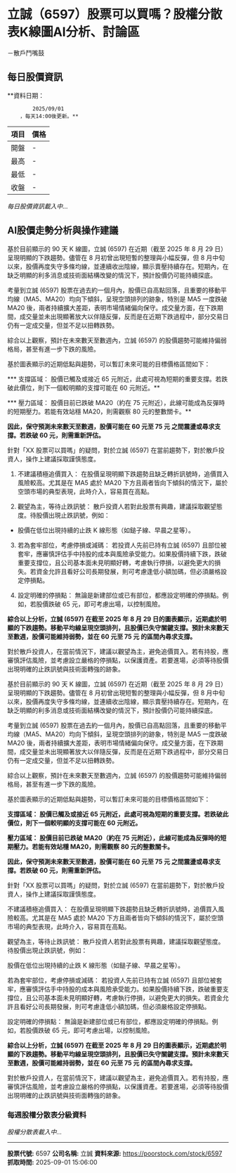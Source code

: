 # 立誠（6597）股票可以買嗎？股權分散表K線圖AI分析、討論區
－散戶鬥嘴鼓

## 每日股價資訊

**資料日期：
        
            2025/09/01
        ，每天14:00後更新。**

| 項目 | 價格 |
|------|------|
| 開盤 | - |
| 最高 | - |
| 最低 | - |
| 收盤 | - |

*每日股價資訊載入中...*

## AI股價走勢分析與操作建議

基於目前顯示的 90 天 K 線圖，立誠 (6597) 在近期（截至 2025 年 8 月 29 日）呈現明顯的下跌趨勢。儘管在 8 月初曾出現短暫的整理與小幅反彈，但 8 月中旬以來，股價再度失守多條均線，並連續收出陰線，顯示賣壓持續存在。短期內，在缺乏明顯的利多消息或技術面結構改變的情況下，預計股價仍可能持續探底。

考量到立誠 (6597) 股票在過去約一個月內，股價已自高點回落，且重要的移動平均線（MA5、MA20）均向下傾斜，呈現空頭排列的跡象，特別是 MA5 一度跌破 MA20 後，兩者持續擴大差距，表明市場情緒偏向保守。成交量方面，在下跌期間，成交量並未出現顯著放大以伴隨反彈，反而是在近期下跌過程中，部分交易日仍有一定成交量，但並不足以扭轉跌勢。

綜合以上觀察，預計在未來數天至數週內，立誠 (6597) 的股價趨勢可能維持偏弱格局，甚至有進一步下跌的風險。

基於圖表顯示的近期低點與趨勢，可以暫訂未來可能的目標價格區間如下：

***   支撐區域： 股價已觸及或接近 65 元附近，此處可視為短期的重要支撐。若跌破此價位，則下一個較明顯的支撐可能在 60 元附近。**

***   壓力區域： 股價目前已跌破 MA20（約在 75 元附近），此線可能成為反彈時的短期壓力。若能有效站穩 MA20，則需觀察 80 元的整數關卡。**

**因此，保守預測未來數天至數週，股價可能在 60 元至 75 元 之間震盪或尋求支撐。若跌破 60 元，則需重新評估。**

針對「XX 股票可以買嗎」的疑問，對於立誠 (6597) 在當前趨勢下，對於散戶投資人，操作上建議採取謹慎態度。

1.  不建議積極追價買入： 在股價呈現明顯下跌趨勢且缺乏轉折訊號時，追價買入風險較高。尤其是在 MA5 處於 MA20 下方且兩者皆向下傾斜的情況下，屬於空頭市場的典型表現，此時介入，容易買在高點。

2.  觀望為主，等待止跌訊號： 散戶投資人若對此股票有興趣，建議採取觀望態度。待股價出現止跌訊號，例如：

*   股價在低位出現持續的止跌 K 線形態（如鎚子線、早晨之星等）。

3.  若為套牢部位，考慮停損或減碼： 若投資人先前已持有立誠 (6597) 且部位被套牢，應審慎評估手中持股的成本與風險承受能力。如果股價持續下跌，跌破重要支撐位，且公司基本面未見明顯好轉，考慮執行停損，以避免更大的損失。若資金允許且看好公司長期發展，則可考慮逢低小額加碼，但必須嚴格設定停損點。

4.  設定明確的停損點： 無論是新建部位或已有部位，都應設定明確的停損點。例如，若股價跌破 65 元，即可考慮出場，以控制風險。

**綜合以上分析，立誠 (6597) 在截至 2025 年 8 月 29 日的圖表顯示，近期處於明顯的下跌趨勢。移動平均線呈現空頭排列，且股價已失守關鍵支撐。預計未來數天至數週，股價可能維持弱勢，並在 **60 元至 75 元** 的區間內尋求支撐。**

對於散戶投資人，在當前情況下，建議以觀望為主，避免追價買入。若有持股，應審慎評估風險，並考慮設立嚴格的停損點，以保護資產。若要進場，必須等待股價出現明確的止跌訊號與技術面轉強的跡象。

基於目前顯示的 90 天 K 線圖，立誠 (6597) 在近期（截至 2025 年 8 月 29 日）呈現明顯的下跌趨勢。儘管在 8 月初曾出現短暫的整理與小幅反彈，但 8 月中旬以來，股價再度失守多條均線，並連續收出陰線，顯示賣壓持續存在。短期內，在缺乏明顯的利多消息或技術面結構改變的情況下，預計股價仍可能持續探底。

考量到立誠 (6597) 股票在過去約一個月內，股價已自高點回落，且重要的移動平均線（MA5、MA20）均向下傾斜，呈現空頭排列的跡象，特別是 MA5 一度跌破 MA20 後，兩者持續擴大差距，表明市場情緒偏向保守。成交量方面，在下跌期間，成交量並未出現顯著放大以伴隨反彈，反而是在近期下跌過程中，部分交易日仍有一定成交量，但並不足以扭轉跌勢。

綜合以上觀察，預計在未來數天至數週內，立誠 (6597) 的股價趨勢可能維持偏弱格局，甚至有進一步下跌的風險。

基於圖表顯示的近期低點與趨勢，可以暫訂未來可能的目標價格區間如下：

**支撐區域： 股價已觸及或接近 65 元附近，此處可視為短期的重要支撐。若跌破此價位，則下一個較明顯的支撐可能在 60 元附近。**

**壓力區域： 股價目前已跌破 MA20（約在 75 元附近），此線可能成為反彈時的短期壓力。若能有效站穩 MA20，則需觀察 80 元的整數關卡。**

**因此，保守預測未來數天至數週，股價可能在 60 元至 75 元 之間震盪或尋求支撐。若跌破 60 元，則需重新評估。**

針對「XX 股票可以買嗎」的疑問，對於立誠 (6597) 在當前趨勢下，對於散戶投資人，操作上建議採取謹慎態度。

不建議積極追價買入： 在股價呈現明顯下跌趨勢且缺乏轉折訊號時，追價買入風險較高。尤其是在 MA5 處於 MA20 下方且兩者皆向下傾斜的情況下，屬於空頭市場的典型表現，此時介入，容易買在高點。

觀望為主，等待止跌訊號： 散戶投資人若對此股票有興趣，建議採取觀望態度。待股價出現止跌訊號，例如：

股價在低位出現持續的止跌 K 線形態（如鎚子線、早晨之星等）。

若為套牢部位，考慮停損或減碼： 若投資人先前已持有立誠 (6597) 且部位被套牢，應審慎評估手中持股的成本與風險承受能力。如果股價持續下跌，跌破重要支撐位，且公司基本面未見明顯好轉，考慮執行停損，以避免更大的損失。若資金允許且看好公司長期發展，則可考慮逢低小額加碼，但必須嚴格設定停損點。

設定明確的停損點： 無論是新建部位或已有部位，都應設定明確的停損點。例如，若股價跌破 65 元，即可考慮出場，以控制風險。

**綜合以上分析，立誠 (6597) 在截至 2025 年 8 月 29 日的圖表顯示，近期處於明顯的下跌趨勢。移動平均線呈現空頭排列，且股價已失守關鍵支撐。預計未來數天至數週，股價可能維持弱勢，並在 60 元至 75 元 的區間內尋求支撐。**

對於散戶投資人，在當前情況下，建議以觀望為主，避免追價買入。若有持股，應審慎評估風險，並考慮設立嚴格的停損點，以保護資產。若要進場，必須等待股價出現明確的止跌訊號與技術面轉強的跡象。

### 每週股權分散表分級資料

*股權分散表載入中...*

---

**股票代號:** 6597
**公司名稱:** 立誠
**資料來源:** https://poorstock.com/stock/6597
**抓取時間:** 2025-09-01 15:06:00